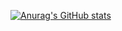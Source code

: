 [![Anurag's GitHub stats](https://github-readme-stats.vercel.app/api?username=Malkielz)](https://github.com/anuraghazra/github-readme-stats)
